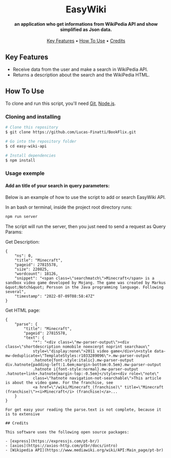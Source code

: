 <h1 align="center"> EasyWiki </h1>

<h4 align="center"> an application who get informations from WikiPedia API and show simplified as Json data. </h4>

<p align="center">
  <a href="#key-features">Key Features</a> •
  <a href="#how-to-use">How To Use</a> •
  <a href="#credits">Credits</a>
</p>

## Key Features

* Receive data from the user and make a search in WikiPedia API.
* Returns a description about the search and the WikiPedia HTML. 

## How To Use

To clone and run this script, you'll need [Git](https://git-scm.com), [Node.js](https://nodejs.org/en/).

### Cloning and installing

```bash
# Clone this repository
$ git clone https://github.com/Lucas-Finatti/BookFlix.git

# Go into the repository folder
$ cd easy-wiki-api

# Install dependencies
$ npm install

```

### Usage exemple


#### Add an title of your search in query parameters:
Below is an example of how to use the script to add or search EasyWiki API.

In an bash or terminal, inside the project root directory runs:

```bash
npm run server
```

The script will run the server, then you just need to send a request as Query Params:

Get Description:
```Request:addres: localhost:3000/description?title=minecraft
{
	"ns": 0,
	"title": "Minecraft",
	"pageid": 27815578,
	"size": 220825,
	"wordcount": 18126,
	"snippet": "<span class=\"searchmatch\">Minecraft</span> is a sandbox video game developed by Mojang. The game was created by Markus &quot;Notch&quot; Persson in the Java programming language. Following several",
	"timestamp": "2022-07-09T08:58:47Z"
}
```
Get HTML page:
```Request:Addres: localhost:3000/description/page?page_id=27815578
{
    "parse": {
        "title": "Minecraft",
        "pageid": 27815578,
        "text": {
            "*": "<div class=\"mw-parser-output\"><div class=\"shortdescription nomobile noexcerpt noprint searchaux\" 
            style=\"display:none\">2011 video game</div>\n<style data-mw-deduplicate=\"TemplateStyles:r1033289096\">.mw-parser-output 
            .hatnote{font-style:italic}.mw-parser-output div.hatnote{padding-left:1.6em;margin-bottom:0.5em}.mw-parser-output 
            .hatnote i{font-style:normal}.mw-parser-output .hatnote+link+.hatnote{margin-top:-0.5em}</style><div role=\"note\" 
            class=\"hatnote navigation-not-searchable\">This article is about the video game. For the franchise, see 
            <a href=\"/wiki/Minecraft_(franchise)\" title=\"Minecraft (franchise)\"><i>Minecraft</i> (franchise)</a>...
    }
}

For get easy your reading the parse.text is not complete, because it is to extensive

## Credits

This software uses the following open source packages:

- [express](https://expressjs.com/pt-br/)
- [axios](https://axios-http.com/ptbr/docs/intro)
- [Wikipedia API](https://www.mediawiki.org/wiki/API:Main_page/pt-br)
